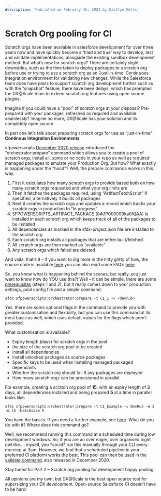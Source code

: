 ```yaml
---
description: 'Published on February 15, 2021 by Caitlyn Mills'
---
```


# Scratch Org pooling for CI

Scratch orgs have been available in salesforce development for over three years now and have quickly become a ‘tried and true’ way to develop, test and validate implementations, alongside the existing sandbox development method. But what’s new for scratch orgs? There are certainly slight downsides, such as the time taken to deploy packages to a scratch org before use or trying to use a scratch org as an ‘Just-in-time’ Continuous Integration environment for validating new changes. While the Salesforce team does have plans to support scratch org development further such as with the “snapshot” feature, there have been delays, which has prompted the DX@Scale team to extend scratch org features using open source plugins.

Imagine if you could have a “pool” of scratch orgs at your disposal? Pre-prepared with your packages, refreshed as required and available seamlessly? Imagine no more, DX@Scale has your solution and its completely open source.

In part one let’s talk about preparing scratch orgs for use as "just-in-time" **Continous Integration Environments**

sfpowerscripts [December 2020 release](https://github.com/Accenture/sfpowerscripts/releases/tag/Release_18) introduced the “orchestrator:prepare” command which allows you to create a pool of scratch orgs, install all, some or no code in your repo as well as required managed packages to emulate your Production Org. But how? What exactly is happening under the “hood”? Well, the prepare commands works in this way:

1. First it calculates how many scratch orgs to provide based both on how many scratch orgs requested and what your org limits are
2. Then it fetches the packages required, using “ArtifactFetchScript” if specified, alternatively it builds all packages
3. Next it creates the scratch orgs and updates a record which tracks your scratch orgs in production to “In progress”
4. SFPOWERSCRIPTS\_ARTIFACT\_PACKAGE \(04t1P000000ka0fQAA\) is installed in each scratch org which keeps track of all of the packages to be installed
5. All dependencies as marked in the sfdx-project.json file are installed to the scratch org
6. Each scratch org installs all packages that are either built/fetched
7. All scratch orgs are then marked as “available”
8. Any scratch orgs which failed are deleted

And voila, that’s it – if you want to dig more in the nitty gritty of how, the source code is available [here](https://github.com/Accenture/sfpowerscripts/blob/develop/packages/sfpowerscripts-cli/src/commands/sfpowerscripts/orchestrator/prepare.ts) you can also read some FAQ’s [here](https://dxatscale.gitbook.io/sfpowerscripts/faq/orchestrator/prepare).

So, you know what Is happening behind the scenes, but really, you just want to know how do YOU use this?! Well – it can be simple, there are some [prerequisites](https://github.com/Accenture/sfpowerkit/wiki/Getting-started-with-ScratchOrg-Pooling) \(steps 1 and 2\), but it really comes down to your production settings, pool config file and a simple command.

```text
sfdx sfpowerscripts:orchestrator:prepare -t CI_1 -v <devhub>
```

Yes, there are some optional flags in the command to provide you with greater customisation and flexibility, but you can use this command at its most basic as well, which uses default values for the flags which aren’t provided.

What customisation is available?

* Expiry length \(days\) for scratch orgs in the pool
* the size of the scratch org pool to be created
* Install all dependencies
* Install unlocked packages as source packages
* Specific keys to be used when installing managed packaged dependants
* Whether the scratch org should fail if any packages are deployed
* How many scratch orgs can be provisioned in parallel

For example, creating a scratch org pool of **15**, with an expiry length of **3** days, all dependencies installed and being prepared **5** at a time in parallel looks like:

```text
sfdx sfpowerscripts:orchestrator:prepare -t CI_Example -v DevHub -e 3 -m 15 -batchsize 5
```

You have the basics. If you need a further example, see [here](https://github.com/dxatscale/easy-spaces-lwc/blob/develop/.github/workflows/sfpowerscripts-prepare.yml). What do you do with it? Where does this command go?

Well, we recommend running this command at a scheduled time during low development windows. So, if you are an over eager, over organised night owl like…. myself, you \*could\* run this manually through your CLI every morning at 3am. However, we find that a scheduled pipeline in your preferred CI platform works the best. This pool can then be used in the [validate command](https://dxatscale.gitbook.io/sfpowerscripts/faq/orchestrator/validatehttps:/dxatscale.gitbook.io/sfpowerscripts/faq/orchestrator/validate), also released in December 2020.

Stay tuned for Part 2 – Scratch org pooling for development happy pooling.

All opinions are my own, but DX@Scale is the best open source tool for supersizing your DX development. Open-source Salesforce CI doesn’t have to be hard!

